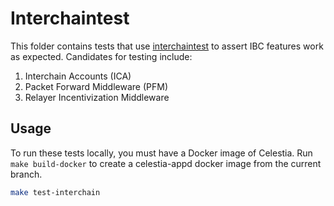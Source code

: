 # Interchaintest

This folder contains tests that use [interchaintest](https://github.com/strangelove-ventures/interchaintest) to assert IBC features work as expected. Candidates for testing include:

1. Interchain Accounts (ICA)
1. Packet Forward Middleware (PFM)
1. Relayer Incentivization Middleware

## Usage

To run these tests locally, you must have a Docker image of Celestia. Run `make build-docker` to create a celestia-appd docker image from the current branch.

```bash
make test-interchain
```
